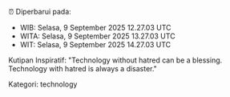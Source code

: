 ⏰ Diperbarui pada:
- WIB: Selasa, 9 September 2025 12.27.03 UTC
- WITA: Selasa, 9 September 2025 13.27.03 UTC
- WIT: Selasa, 9 September 2025 14.27.03 UTC

Kutipan Inspiratif:
"Technology without hatred can be a blessing. Technology with hatred is always a disaster."


Kategori: technology

